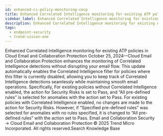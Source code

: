 ```yaml
---
id: enhanced-ci-policy-monitoring-cecp
title: Enhanced Correlated Intelligence monitoring for existing ATP policies in Cloud Email and Collaboration Protection
sidebar_label: Enhanced Correlated Intelligence monitoring for existing ATP policies in Cloud Email and Collaboration Protection
description: Enhanced Correlated Intelligence monitoring for existing ATP policies in Cloud Email and Collaboration Protection
tags:
  - endpoint-security
  - trend-vision-one
---
```


 Enhanced Correlated Intelligence monitoring for existing ATP policies in Cloud Email and Collaboration Protection October 25, 2024—Cloud Email and Collaboration Protection enhances the monitoring of Correlated Intelligence detections without disrupting your email flow. This update automatically enables the Correlated Intelligence filter for policies where this filter is currently disabled, allowing you to keep track of Correlated Intelligence detections seamlessly while maintaining smooth email operations. Specifically, For existing policies without Correlated Intelligence enabled, the action for Security Risks is set to Pass, and “All pre-defined rules” is selected for anomalies with the action set to Pass. For existing policies with Correlated Intelligence enabled, no changes are made to the action for Security Risks. However, if “Specified pre-defined rules” was selected for anomalies with no rules specified, it is changed to “All pre-defined rules” with the action set to Pass. Email and Collaboration Security → Cloud Email and Collaboration Protection © 2025 Trend Micro Incorporated. All rights reserved.Search Knowledge Base